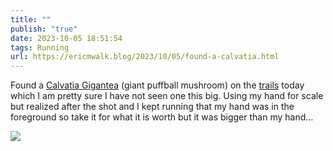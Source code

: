 ```yaml
---
title: ""
publish: "true"
date: 2023-10-05 18:51:54
tags: Running
url: https://ericmwalk.blog/2023/10/05/found-a-calvatia.html
---
```


Found a [Calvatia Gigantea](https://en.m.wikipedia.org/wiki/Calvatia_gigantea) (giant puffball mushroom) on the [trails](https://ericmwalk.blog/2023/10/05/lets-just-say.html) today which I am pretty sure I have not seen one this big. Using my hand for scale but realized after the shot and I kept running that my hand was in the foreground so take it for what it is worth but it was bigger than my hand…

![](https://ericmwalk.blog/uploads/2023/2433ead4-7df7-4469-9657-da82723766ef.jpg)
